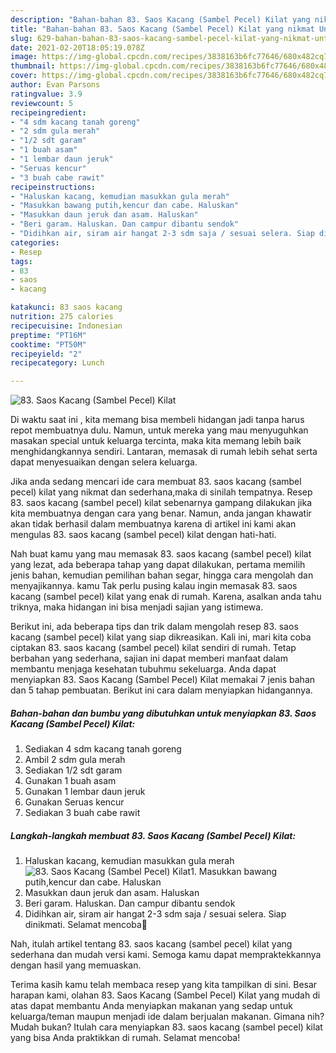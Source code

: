 ```yaml
---
description: "Bahan-bahan 83. Saos Kacang (Sambel Pecel) Kilat yang nikmat Untuk Jualan"
title: "Bahan-bahan 83. Saos Kacang (Sambel Pecel) Kilat yang nikmat Untuk Jualan"
slug: 629-bahan-bahan-83-saos-kacang-sambel-pecel-kilat-yang-nikmat-untuk-jualan
date: 2021-02-20T18:05:19.078Z
image: https://img-global.cpcdn.com/recipes/3838163b6fc77646/680x482cq70/83-saos-kacang-sambel-pecel-kilat-foto-resep-utama.jpg
thumbnail: https://img-global.cpcdn.com/recipes/3838163b6fc77646/680x482cq70/83-saos-kacang-sambel-pecel-kilat-foto-resep-utama.jpg
cover: https://img-global.cpcdn.com/recipes/3838163b6fc77646/680x482cq70/83-saos-kacang-sambel-pecel-kilat-foto-resep-utama.jpg
author: Evan Parsons
ratingvalue: 3.9
reviewcount: 5
recipeingredient:
- "4 sdm kacang tanah goreng"
- "2 sdm gula merah"
- "1/2 sdt garam"
- "1 buah asam"
- "1 lembar daun jeruk"
- "Seruas kencur"
- "3 buah cabe rawit"
recipeinstructions:
- "Haluskan kacang, kemudian masukkan gula merah"
- "Masukkan bawang putih,kencur dan cabe. Haluskan"
- "Masukkan daun jeruk dan asam. Haluskan"
- "Beri garam. Haluskan. Dan campur dibantu sendok"
- "Didihkan air, siram air hangat 2-3 sdm saja / sesuai selera. Siap dinikmati. Selamat mencoba💜"
categories:
- Resep
tags:
- 83
- saos
- kacang

katakunci: 83 saos kacang 
nutrition: 275 calories
recipecuisine: Indonesian
preptime: "PT16M"
cooktime: "PT50M"
recipeyield: "2"
recipecategory: Lunch

---
```



![83. Saos Kacang (Sambel Pecel) Kilat](https://img-global.cpcdn.com/recipes/3838163b6fc77646/680x482cq70/83-saos-kacang-sambel-pecel-kilat-foto-resep-utama.jpg)

Di waktu  saat ini , kita memang bisa membeli hidangan jadi tanpa harus repot membuatnya dulu. Namun, untuk mereka yang mau menyuguhkan masakan special untuk keluarga tercinta, maka kita memang lebih baik menghidangkannya sendiri. Lantaran, memasak di rumah lebih sehat serta dapat menyesuaikan dengan selera keluarga.

Jika anda sedang mencari ide cara membuat 83. saos kacang (sambel pecel) kilat yang nikmat dan sederhana,maka di sinilah tempatnya. Resep 83. saos kacang (sambel pecel) kilat  sebenarnya gampang dilakukan jika kita membuatnya dengan cara yang benar. Namun, anda jangan khawatir akan tidak berhasil dalam membuatnya 
karena di artikel ini kami akan mengulas 83. saos kacang (sambel pecel) kilat dengan hati-hati.  



Nah buat kamu yang mau memasak 83. saos kacang (sambel pecel) kilat yang lezat, ada beberapa tahap yang dapat dilakukan, pertama memilih jenis bahan, kemudian pemilihan bahan segar, hingga cara mengolah dan menyajikannya. kamu Tak perlu pusing kalau ingin memasak 83. saos kacang (sambel pecel) kilat yang enak di rumah. Karena, asalkan anda  tahu triknya, maka hidangan ini bisa menjadi sajian yang istimewa.

Berikut ini, ada beberapa tips dan trik dalam mengolah resep 83. saos kacang (sambel pecel) kilat yang siap dikreasikan. Kali ini, mari kita coba ciptakan 83. saos kacang (sambel pecel) kilat sendiri di rumah. Tetap berbahan yang sederhana, sajian ini dapat memberi manfaat dalam membantu menjaga kesehatan tubuhmu sekeluarga. Anda dapat menyiapkan 83. Saos Kacang (Sambel Pecel) Kilat memakai 7 jenis bahan dan 5 tahap pembuatan. Berikut ini cara dalam menyiapkan hidangannya.

<!--inarticleads1-->

##### Bahan-bahan dan bumbu yang dibutuhkan untuk menyiapkan 83. Saos Kacang (Sambel Pecel) Kilat:

1. Sediakan 4 sdm kacang tanah goreng
1. Ambil 2 sdm gula merah
1. Sediakan 1/2 sdt garam
1. Gunakan 1 buah asam
1. Gunakan 1 lembar daun jeruk
1. Gunakan Seruas kencur
1. Sediakan 3 buah cabe rawit




<!--inarticleads2-->

##### Langkah-langkah membuat 83. Saos Kacang (Sambel Pecel) Kilat:

1. Haluskan kacang, kemudian masukkan gula merah
<img src="https://img-global.cpcdn.com/steps/4454e1cc545331f5/160x128cq70/83-saos-kacang-sambel-pecel-kilat-langkah-memasak-1-foto.jpg" alt="83. Saos Kacang (Sambel Pecel) Kilat">1. Masukkan bawang putih,kencur dan cabe. Haluskan
1. Masukkan daun jeruk dan asam. Haluskan
1. Beri garam. Haluskan. Dan campur dibantu sendok
1. Didihkan air, siram air hangat 2-3 sdm saja / sesuai selera. Siap dinikmati. Selamat mencoba💜




Nah, itulah artikel tentang  83. saos kacang (sambel pecel) kilat  yang sederhana dan mudah versi kami. Semoga kamu dapat mempraktekkannya dengan hasil yang memuaskan. 

Terima kasih kamu telah membaca resep yang kita tampilkan di sini. Besar harapan kami, olahan  83. Saos Kacang (Sambel Pecel) Kilat yang mudah di atas dapat membantu Anda menyiapkan makanan yang sedap untuk keluarga/teman maupun menjadi ide dalam berjualan makanan. Gimana nih? Mudah bukan? Itulah cara menyiapkan 83. saos kacang (sambel pecel) kilat yang bisa Anda praktikkan di rumah. Selamat mencoba!


